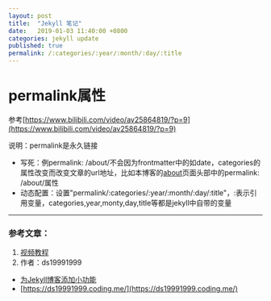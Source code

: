 ```yaml
---
layout: post
title:  "Jekyll 笔记"
date:   2019-01-03 11:40:00 +0800
categories: jekyll update
published: true
permalink: /:categories/:year/:month/:day/:title
---
```


# permalink属性
参考[https://www.bilibili.com/video/av25864819/?p=9](https://www.bilibili.com/video/av25864819/?p=9)

说明：permalink是永久链接
- 写死：例permalink: /about/不会因为frontmatter中的如date，categories的属性改变而改变文章的url地址，比如本博客的[about](/about/)页面头部中的permalink: /about/属性
- 动态配置：设置"permalink/:categories/:year/:month/:day/:title"，:表示引用变量，categories,year,monty,day,title等都是jekyll中自带的变量

- - - - - - - - - - - - - - - - - - - - -
### 参考文章：

1. [视频教程](https://www.bilibili.com/video/av25864819)
2. 作者：ds19991999
- [为Jekyll博客添加小功能](https://blog.csdn.net/ds19991999/article/details/81293467)
- [https://ds19991999.coding.me/](https://ds19991999.coding.me/)

